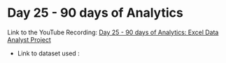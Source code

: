 
# Day 25 - 90 days of Analytics



Link to the YouTube Recording:
  [Day 25 - 90 days of Analytics: Excel Data Analyst Project](https://youtu.be/kZaq0Qfi2Qk)
  - Link to dataset used : 
  

